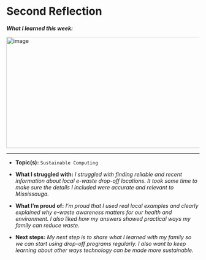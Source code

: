 # Second Reflection
***What I learned this week:***

<img width="521" height="290" alt="image" src="https://media.licdn.com/dms/image/v2/C5112AQF3fSCHSu7pXA/article-cover_image-shrink_720_1280/article-cover_image-shrink_720_1280/0/1581926693662?e=2147483647&v=beta&t=s4N3gmzDMlEaJEsWj5C1CRtrk6vyosrgFbMfgvc3G5Q" />

---
- **Topic(s):** `Sustainable Computing`

- **What I struggled with:** *I struggled with finding reliable and recent information about local e-waste drop-off locations. It took some time to make sure the details I included were accurate and relevant to Mississauga.*
   
- **What I’m proud of:** *I’m proud that I used real local examples and clearly explained why e-waste awareness matters for our health and environment. I also liked how my answers showed practical ways my family can reduce waste.*
  
- **Next steps:** *My next step is to share what I learned with my family so we can start using drop-off programs regularly. I also want to keep learning about other ways technology can be made more sustainable.*
